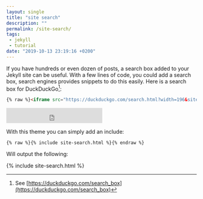 ```yaml
---
layout: single
title: "site search"
description: ""
permalink: /site-search/
tags:
 - jekyll
 - tutorial
date: "2019-10-13 23:19:16 +0200"
---
```


If you have hundreds or even dozen of posts, a search box added to your Jekyll site can be useful.
With a few lines of code, you could add a search box, search engines provides snippets to do this easily.
Here is a search box for DuckDuckGo[^1]:

```html
{% raw %}<iframe src="https://duckduckgo.com/search.html?width=196&site=https://silentcomics.github.io/silent-mistakes/&prefill=Search DuckDuckGo" style="overflow:hidden;margin:0;padding:0;width:254px;height:40px;" frameborder="0"></iframe>{% endraw %}
```

<iframe src="https://duckduckgo.com/search.html?width=196&site=https://silentcomics.github.io/silent-mistakes/&prefill=Search DuckDuckGo" style="overflow:hidden;margin:0;padding:0;width:254px;height:40px;" frameborder="0"></iframe>


With this theme you can simply add an include:

```liquid
{% raw %}{% include site-search.html %}{% endraw %}
```

Will output the following:

{% include site-search.html %}

[^1]: See [https://duckduckgo.com/search_box](https://duckduckgo.com/search_box)
